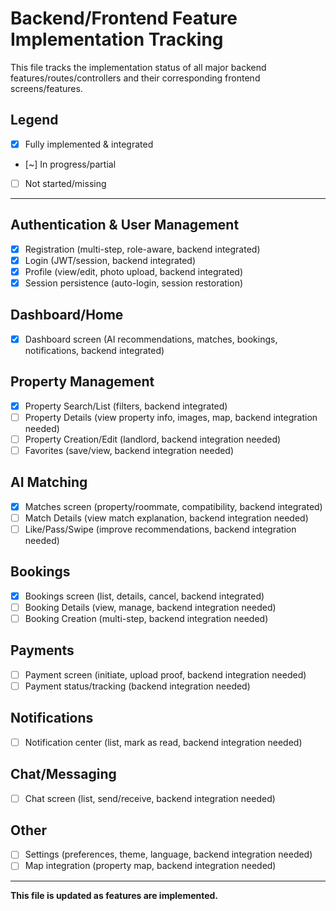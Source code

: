 # Backend/Frontend Feature Implementation Tracking

This file tracks the implementation status of all major backend features/routes/controllers and their corresponding frontend screens/features.

## Legend
- [x] Fully implemented & integrated
- [~] In progress/partial
- [ ] Not started/missing

---

## Authentication & User Management
- [x] Registration (multi-step, role-aware, backend integrated)
- [x] Login (JWT/session, backend integrated)
- [x] Profile (view/edit, photo upload, backend integrated)
- [x] Session persistence (auto-login, session restoration)

## Dashboard/Home
- [x] Dashboard screen (AI recommendations, matches, bookings, notifications, backend integrated)

## Property Management
- [x] Property Search/List (filters, backend integrated)
- [ ] Property Details (view property info, images, map, backend integration needed)
- [ ] Property Creation/Edit (landlord, backend integration needed)
- [ ] Favorites (save/view, backend integration needed)

## AI Matching
- [x] Matches screen (property/roommate, compatibility, backend integrated)
- [ ] Match Details (view match explanation, backend integration needed)
- [ ] Like/Pass/Swipe (improve recommendations, backend integration needed)

## Bookings
- [x] Bookings screen (list, details, cancel, backend integrated)
- [ ] Booking Details (view, manage, backend integration needed)
- [ ] Booking Creation (multi-step, backend integration needed)

## Payments
- [ ] Payment screen (initiate, upload proof, backend integration needed)
- [ ] Payment status/tracking (backend integration needed)

## Notifications
- [ ] Notification center (list, mark as read, backend integration needed)

## Chat/Messaging
- [ ] Chat screen (list, send/receive, backend integration needed)

## Other
- [ ] Settings (preferences, theme, language, backend integration needed)
- [ ] Map integration (property map, backend integration needed)

---

**This file is updated as features are implemented.** 